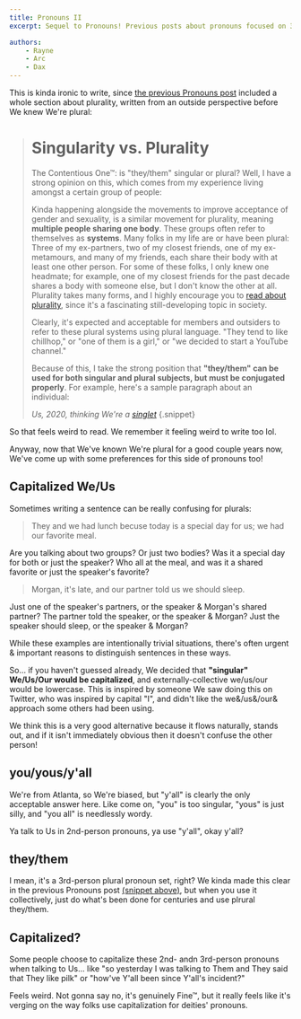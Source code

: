```yaml
---
title: Pronouns II
excerpt: Sequel to Pronouns! Previous posts about pronouns focused on 3rd-person singular pronouns. Now that We're openly plural, We wanna talk about plural pronouns!

authors:
    - Rayne
    - Arc
    - Dax
---
```


This is kinda ironic to write, since [the previous Pronouns post](/Pronouns) included a whole section about plurality, written from an outside perspective before We knew We're plural:

> # Singularity vs. Plurality #
> 
> The Contentious One™: is "they/them" singular or plural? Well, I have a strong opinion on this, which comes from my experience living amongst a certain group of people:
> 
> Kinda happening alongside the movements to improve acceptance of gender and sexuality, is a similar movement for plurality, meaning **multiple people sharing one body**. These groups often refer to themselves as **systems**. Many folks in my life are or have been plural: Three of my ex-partners, two of my closest friends, one of my ex-<span class="help" title="A metamour is one's partner's other partner">metamours</span>, and many of my friends, each share their body with at least one other person. For some of these folks, I only knew one headmate; for example, one of my closest friends for the past decade shares a body with someone else, but I don't know the other at all. Plurality takes many forms, and I highly encourage you to [read about plurality](https://en.wikipedia.org/wiki/Multiplicity_(psychology)), since it's a fascinating still-developing topic in society.
> 
> Clearly, it's expected and acceptable for members and outsiders to refer to these plural systems using plural language. "They tend to like chillhop," or "one of them is a girl," or "we decided to start a YouTube channel."
> 
> Because of this, I take the strong position that **"they/them" can be used for both singular and plural subjects, but must be conjugated properly**. For example, here's a sample paragraph about an individual:
>
> <cite>Us, 2020, thinking We're a [singlet](https://pluralpedia.org/w/Singlet)</cite>
{.snippet}

So that feels weird to read. We remember it feeling weird to write too lol.

Anyway, now that We've known We're plural for a good couple years now, We've come up with some preferences for this side of pronouns too!



## Capitalized We/Us

Sometimes writing a sentence can be really confusing for plurals:

> They and we had lunch becuse today is a special day for us; we had our favorite meal.

Are you talking about two groups? Or just two bodies? Was it a special day for both or just the speaker? Who all at the meal, and was it a shared favorite or just the speaker's favorite?

> Morgan, it's late, and our partner told us we should sleep.

Just one of the speaker's partners, or the speaker & Morgan's shared partner? The partner told the speaker, or the speaker & Morgan? Just the speaker should sleep, or the speaker & Morgan?

While these examples are intentionally trivial situations, there's often urgent & important reasons to distinguish sentences in these ways.

So... if you haven't guessed already, We decided that **"singular" We/Us/Our would be capitalized**, and externally-collective we/us/our would be lowercase. This is inspired by someone We saw doing this on Twitter, who was inspired by capital "I", and didn't like the we&/us&/our& approach some others had been using.

We think this is a very good alternative because it flows naturally, stands out, and if it isn't immediately obvious then it doesn't confuse the other person!



## you/yous/y'all

We're from Atlanta, so We're biased, but "y'all" is clearly the only acceptable answer here. Like come on, "you" is too singular, "yous" is just silly, and "you all" is needlessly wordy.

Ya talk to Us in 2nd-person pronouns, ya use "y'all", okay y'all?



## they/them

I mean, it's a 3rd-person plural pronoun set, right? We kinda made this clear in the previous Pronouns post [(snippet above)](#singularity-vs-plurality), but when you use it collectively, just do what's been done for centuries and use plrural they/them.



## Capitalized?

Some people choose to capitalize these 2nd- andn 3rd-person pronouns when talking to Us... like "so yesterday I was talking to Them and They said that They like pilk" or "how've Y'all been since Y'all's incident?"

Feels weird. Not gonna say no, it's genuinely Fine™, but it really feels like it's verging on the way folks use capitalization for deities' pronouns.